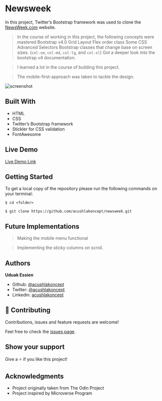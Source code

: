 # Newsweek

In this project, Twitter’s Bootstrap framework was used to clone the [NewsWeek.com](https://www.newsweek.com/) website.

> In the course of working in this project, the following concepts were mastered
Bootstrap v4.0 Grid Layout
Flex order class
Some CSS Advanced Selectors
Bootstrap classes that change base on screen sizes. (`col-sm`, `col-md`, `col-lg`, and `col-xl`)
Got a deeper look into the bootstrap v4 documentation.

> I learned a lot in the course of building this project.

> The mobile-first-approach was taken to tackle the design.


![screenshot](#)

## Built With

- HTML
- CSS
- Twitter’s Bootstrap framework
- Stickler for CSS validation
- FontAwesome

## Live Demo

[Live Demo Link](#)

## Getting Started

To get a local copy of the repository please run the following commands on your terminal:

```
$ cd <folder>
```

```
$ git clone https://github.com/acushlakoncept/newsweek.git
```

## Future Implementations

> Making the mobile menu functional

> Implementing the sticky columns on scroll.


## Authors

**Uduak Essien**

- Github: [@acushlakoncept](https://github.com/acushlakoncept/)
- Twitter: [@acushlakoncept](https://twitter.com/acushlakoncept)
- Linkedin: [acushlakoncept](https://www.linkedin.com/in/acushlakoncept/)

## 🤝 Contributing

Contributions, issues and feature requests are welcome!

Feel free to check the [issues page](https://github.com/acushlakoncept/newsweek/issues).

## Show your support

Give a ⭐️ if you like this project!

## Acknowledgments

- Project originally taken from The Odin Project
- Project inspired by Microverse Program

